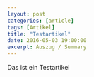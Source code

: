 ```yaml
---
layout: post
categories: [article]
tags: [Artikel]
title: "Testartikel"
date: 2016-05-03 19:00:00
excerpt: Auszug / Summary
---
```


Das ist ein Testartikel
